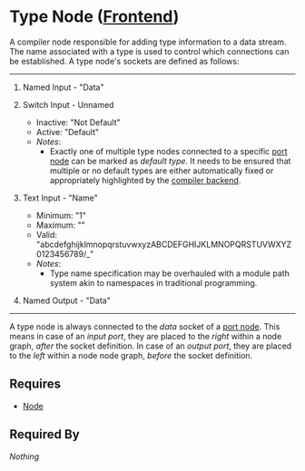 # Type Node ([Frontend](../../frontend.md))

A compiler node responsible for adding type information to a data stream. The name associated with a type is used to control which connections can be established. A type node's sockets are defined as follows:

___

1. Named Input - "Data"

2. Switch Input - Unnamed
    - Inactive: "Not Default"
    - Active: "Default"
    - *Notes*:
        - Exactly one of multiple type nodes connected to a specific [port node](./port.md) can be marked as *default type*. It needs to be ensured that multiple or no default types are either automatically fixed or appropriately highlighted by the [compiler backend](../../../../backend/backend.md).

3. Text Input - "Name"
    - Minimum: "1"
    - Maximum: ""
    - Valid: "abcdefghijklmnopqrstuvwxyzABCDEFGHIJKLMNOPQRSTUVWXYZ0123456789/_"
    - *Notes*:
        - Type name specification may be overhauled with a module path system akin to namespaces in traditional programming.

4. Named Output - "Data"

___

A type node is always connected to the *data* socket of a [port node](./port.md). This means in case of an *input port*, they are placed to the *right* within a node graph, *after* the socket definition. In case of an *output port*, they are placed to the *left* within a node node graph, *before* the socket definition.

## Requires

- [Node](../node.md)

## Required By

*Nothing*
